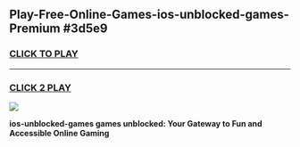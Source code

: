
## Play-Free-Online-Games-ios-unblocked-games-Premium #3d5e9
<h3>
<a href="https://premium.freeplayer.one?title=ios-unblocked-games&ref=8M">CLICK TO PLAY</a></h3>
<hr>

<h3>
<a href="https://premium.freeplayer.one?title=ios-unblocked-games&ref=8M">CLICK 2 PLAY</a>
  
</h3>

<a href="https://premium.freeplayer.one?title=ios-unblocked-games&ref=8M"><img src="https://clearcache.store/games.png"></a>


**ios-unblocked-games games unblocked: Your Gateway to Fun and Accessible Online Gaming**
